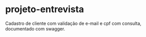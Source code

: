 # projeto-entrevista
Cadastro de cliente com validação de e-mail e cpf com consulta, documentado com swagger.
